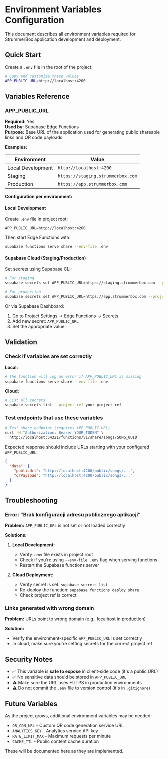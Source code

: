 # Environment Variables Configuration

This document describes all environment variables required for StrummerBox application development and deployment.

## Quick Start

Create a `.env` file in the root of the project:

```bash
# Copy and customize these values
APP_PUBLIC_URL=http://localhost:4200
```

## Variables Reference

### APP_PUBLIC_URL

**Required:** Yes  
**Used by:** Supabase Edge Functions  
**Purpose:** Base URL of the application used for generating public shareable links and QR code payloads

**Examples:**

| Environment | Value |
|-------------|-------|
| Local Development | `http://localhost:4200` |
| Staging | `https://staging.strummerbox.com` |
| Production | `https://app.strummerbox.com` |

**Configuration per environment:**

#### Local Development

Create `.env` file in project root:

```env
APP_PUBLIC_URL=http://localhost:4200
```

Then start Edge Functions with:

```bash
supabase functions serve share --env-file .env
```

#### Supabase Cloud (Staging/Production)

Set secrets using Supabase CLI:

```bash
# For staging
supabase secrets set APP_PUBLIC_URL=https://staging.strummerbox.com --project-ref your-staging-ref

# For production
supabase secrets set APP_PUBLIC_URL=https://app.strummerbox.com --project-ref your-production-ref
```

Or via Supabase Dashboard:
1. Go to Project Settings → Edge Functions → Secrets
2. Add new secret: `APP_PUBLIC_URL`
3. Set the appropriate value

## Validation

### Check if variables are set correctly

**Local:**
```bash
# The function will log an error if APP_PUBLIC_URL is missing
supabase functions serve share --env-file .env
```

**Cloud:**
```bash
# List all secrets
supabase secrets list --project-ref your-project-ref
```

### Test endpoints that use these variables

```bash
# Test share endpoint (requires APP_PUBLIC_URL)
curl -H "Authorization: Bearer YOUR_TOKEN" \
  http://localhost:54321/functions/v1/share/songs/SONG_UUID
```

Expected response should include URLs starting with your configured `APP_PUBLIC_URL`:

```json
{
  "data": {
    "publicUrl": "http://localhost:4200/public/songs/...",
    "qrPayload": "http://localhost:4200/public/songs/..."
  }
}
```

## Troubleshooting

### Error: "Brak konfiguracji adresu publicznego aplikacji"

**Problem:** `APP_PUBLIC_URL` is not set or not loaded correctly

**Solutions:**

1. **Local Development:**
   - Verify `.env` file exists in project root
   - Check if you're using `--env-file .env` flag when serving functions
   - Restart the Supabase functions server

2. **Cloud Deployment:**
   - Verify secret is set: `supabase secrets list`
   - Re-deploy the function: `supabase functions deploy share`
   - Check project ref is correct

### Links generated with wrong domain

**Problem:** URLs point to wrong domain (e.g., localhost in production)

**Solution:**
- Verify the environment-specific `APP_PUBLIC_URL` is set correctly
- In cloud, make sure you're setting secrets for the correct project ref

## Security Notes

- ✅ This variable is **safe to expose** in client-side code (it's a public URL)
- ✅ No sensitive data should be stored in `APP_PUBLIC_URL`
- ⚠️ Make sure the URL uses HTTPS in production environments
- ⚠️ Do not commit the `.env` file to version control (it's in `.gitignore`)

## Future Variables

As the project grows, additional environment variables may be needed:

- `QR_CDN_URL` - Custom QR code generation service URL
- `ANALYTICS_KEY` - Analytics service API key
- `RATE_LIMIT_MAX` - Maximum requests per minute
- `CACHE_TTL` - Public content cache duration

These will be documented here as they are implemented.

